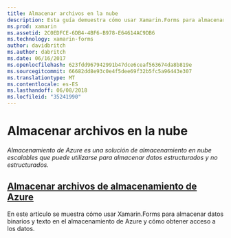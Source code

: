 ```yaml
---
title: Almacenar archivos en la nube
description: Esta guía demuestra cómo usar Xamarin.Forms para almacenar datos binarios y texto en el almacenamiento de Azure y cómo obtener acceso a los datos.
ms.prod: xamarin
ms.assetid: 2C0EDFCE-6DB4-4BF6-B978-E64614AC9DB6
ms.technology: xamarin-forms
author: davidbritch
ms.author: dabritch
ms.date: 06/16/2017
ms.openlocfilehash: 623fdd967942991b47dce6ceaf563674da8b819e
ms.sourcegitcommit: 66682dd8e93c0e4f5dee69f32b5fc5a96443e307
ms.translationtype: MT
ms.contentlocale: es-ES
ms.lasthandoff: 06/08/2018
ms.locfileid: "35241990"
---
```

# <a name="storing-files-in-the-cloud"></a>Almacenar archivos en la nube

_Almacenamiento de Azure es una solución de almacenamiento en nube escalables que puede utilizarse para almacenar datos estructurados y no estructurados._

## <a name="storing-files-in-azure-storageazure-storagemd"></a>[Almacenar archivos de almacenamiento de Azure](azure-storage.md)

En este artículo se muestra cómo usar Xamarin.Forms para almacenar datos binarios y texto en el almacenamiento de Azure y cómo obtener acceso a los datos.

